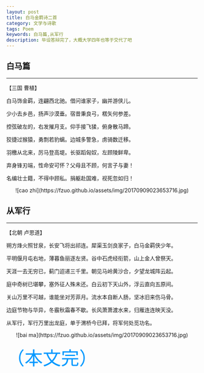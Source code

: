 ```yaml
---
layout: post
title: 白马金羁诗二首
category: 文学与诗歌
tags: Poem
keywords: 白马篇,从军行
description: 毕设答辩完了，大概大学四年也等于交代了吧
---
```


## 白马篇
--------------------------------------
【三国 曹植】


<font face="STCAIYUN">
  
白马饰金羁，连翩西北驰。借问谁家子，幽并游侠儿。

少小去乡邑，扬声沙漠垂。宿昔秉良弓，楛矢何参差。

控弦破左的，右发摧月支。仰手接飞猱，俯身散马蹄。

狡捷过猴猿，勇剽若豹螭。边城多警急，虏骑数迁移。

羽檄从北来，厉马登高堤。长驱蹈匈奴，左顾陵鲜卑。

弃身锋刃端，性命安可怀？父母且不顾，何言子与妻！

名编壮士籍，不得中顾私。捐躯赴国难，视死忽如归！

</font>

<center>
![cao zhi](https://fzuo.github.io/assets/img/20170909023653716.jpg)
</center>

## 从军行
--------------------------------------
【北朝 卢思道】


<font face="STCAIYUN">

朔方烽火照甘泉，长安飞将出祁连。犀渠玉剑良家子，白马金羁侠少年。

平明偃月屯右地，薄暮鱼丽逐左贤。谷中石虎经衔箭，山上金人曾祭天。

天涯一去无穷已，蓟门迢递三千里。朝见马岭黄沙合，夕望龙城阵云起。

庭中奇树已堪攀，塞外征人殊未还。白云初下天山外，浮云直向五原间。

关山万里不可越，谁能坐对芳菲月。流水本自断人肠，坚冰旧来伤马骨。

边庭节物与华异，冬霰秋霜春不歇。长风萧萧渡水来，归雁连连映天没。

从军行，军行万里出龙庭，单于渭桥今已拜，将军何处觅功名。

</font>

<center>
![bai ma](https://fzuo.github.io/assets/img/20170909023653716.jpg)  
</center>

<font color=#0099ff size=7>（本文完）</font>
